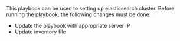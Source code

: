 This playbook can be used to setting up elasticsearch cluster. Before running the playbook, the following changes must be done:
  - Update the playbook with appropriate server IP
  - Update inventory file
